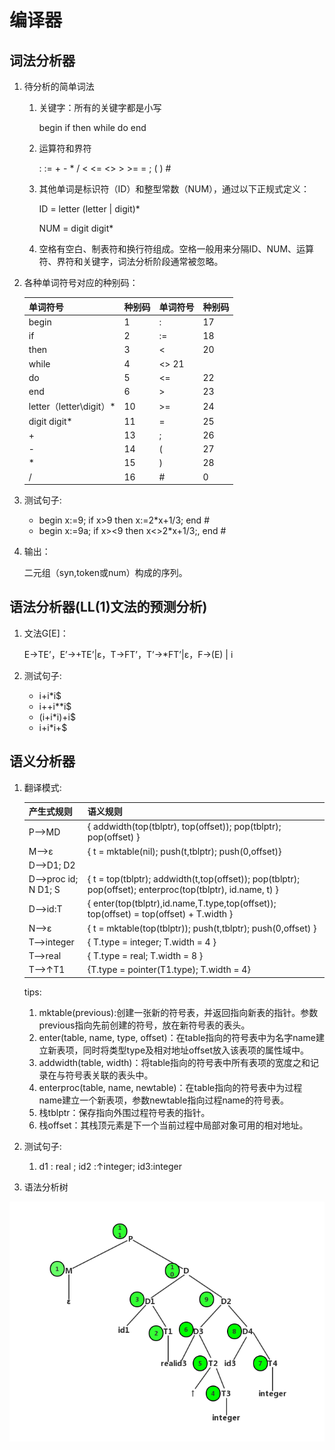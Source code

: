 # 编译器

## 词法分析器
1. 待分析的简单词法
	1. 关键字：所有的关键字都是小写
        
        begin  if  then  while  do  end
    2. 运算符和界符
    
        :  :=  +  -  *  /  <  <=  <>  >  >=  =  ;  (  )  #
    3. 其他单词是标识符（ID）和整型常数（NUM），通过以下正规式定义：
    
    	ID = letter (letter | digit)*
    	
       NUM = digit digit*
    4. 空格有空白、制表符和换行符组成。空格一般用来分隔ID、NUM、运算符、界符和关键字，词法分析阶段通常被忽略。

2. 各种单词符号对应的种别码：

    单词符号 | 种别码 | 单词符号 | 种别码
    --- | --- | --- | ---
    begin | 1 | : | 17
    if | 2 | := | 18
    then | 3 | < | 20
    while | 4 | <>  21
    do | 5 | <= | 22
    end | 6 | > | 23
    letter（letter\digit）* | 10 | >= | 24
    digit digit* | 11 | = | 25
    \+ | 13 | ; | 26
    \- | 14 | ( | 27
    \* | 15 | ) | 28
    / | 16 | # | 0

3. 测试句子:

    - begin x:=9; if x>9 then x:=2*x+1/3; end #
    - begin x:=9a; if x><9 then x<>2*x+1/3;, end #

4. 输出：
    
    二元组（syn,token或num）构成的序列。

## 语法分析器(LL(1)文法的预测分析)

1. 文法G[E]：

    E→TE’，E’→+TE’|ε，T→FT’，T’→*FT’|ε，F→(E) | i

2. 测试句子:

    - i+i*i$
    - i++i**i$
    - (i+i*i)+i$
    - i+i*i+$

## 语义分析器

1. 翻译模式:

    产生式规则 | 语义规则
    --- | ---
    P—>MD|{ addwidth(top(tblptr), top(offset)); pop(tblptr); pop(offset) }
    M—>ε | { t = mktable(nil); push(t,tblptr); push(0,offset)}
    D—>D1; D2 | 
    D—>proc id; N D1; S | { t = top(tblptr); addwidth(t,top(offset)); pop(tblptr); pop(offset); enterproc(top(tblptr), id.name, t) }
    D—>id:T | { enter(top(tblptr),id.name,T.type,top(offset)); top(offset) = top(offset) + T.width }
    N—>ε | { t = mktable(top(tblptr)); push(t,tblptr); push(0,offset) }
    T—>integer | { T.type = integer; T.width = 4 }
    T—>real | { T.type = real; T.width = 8 }
    T—>↑T1 | {T.type = pointer(T1.type); T.width = 4}

    tips:
    1. mktable(previous):创建一张新的符号表，并返回指向新表的指针。参数previous指向先前创建的符号，放在新符号表的表头。
    2. enter(table, name, type, offset)：在table指向的符号表中为名字name建立新表项，同时将类型type及相对地址offset放入该表项的属性域中。
    3. addwidth(table, width)：将table指向的符号表中所有表项的宽度之和记录在与符号表关联的表头中。
    4. enterproc(table, name, newtable)：在table指向的符号表中为过程name建立一个新表项，参数newtable指向过程name的符号表。
    5. 栈tblptr：保存指向外围过程符号表的指针。
    6. 栈offset：其栈顶元素是下一个当前过程中局部对象可用的相对地址。

2. 测试句子:
   1. d1 : real ; id2 :↑integer; id3:integer

3. 语法分析树

![语法分析树](syntax-analysis-tree.png)